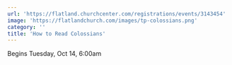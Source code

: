 ```yaml
---
url: 'https://flatland.churchcenter.com/registrations/events/3143454'
image: 'https://flatlandchurch.com/images/tp-colossians.png'
category: ''
title: 'How to Read Colossians'
---
```


Begins Tuesday, Oct 14, 6:00am
